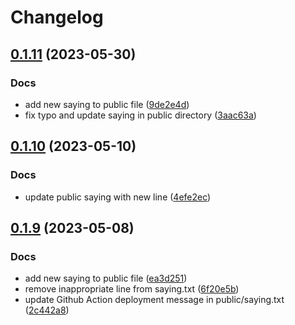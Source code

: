 # Changelog

## [0.1.11](https://github.com/cloverdefa/Whosis-Sayings/compare/v0.1.10...v0.1.11) (2023-05-30)


### Docs

* add new saying to public file ([9de2e4d](https://github.com/cloverdefa/Whosis-Sayings/commit/9de2e4de00185164653541449e353ed2e2d33395))
* fix typo and update saying in public directory ([3aac63a](https://github.com/cloverdefa/Whosis-Sayings/commit/3aac63a8c04fa6bbae9c98210aed10d40b7d1db1))

## [0.1.10](https://github.com/cloverdefa/Whosis-Sayings/compare/v0.1.9...v0.1.10) (2023-05-10)


### Docs

* update public saying with new line ([4efe2ec](https://github.com/cloverdefa/Whosis-Sayings/commit/4efe2ec1b8f0e13464af6e6d8bb42cd4f8801ac6))

## [0.1.9](https://github.com/cloverdefa/Whosis-Sayings/compare/0.1.8...v0.1.9) (2023-05-08)


### Docs

* add new saying to public file ([ea3d251](https://github.com/cloverdefa/Whosis-Sayings/commit/ea3d2517b2ca7ee0a818f6f650b3ffe9208a44a2))
* remove inappropriate line from saying.txt ([6f20e5b](https://github.com/cloverdefa/Whosis-Sayings/commit/6f20e5bb1e8c15ddfa4f920f846cdceb72fe0721))
* update Github Action deployment message in public/saying.txt ([2c442a8](https://github.com/cloverdefa/Whosis-Sayings/commit/2c442a8f2f1374a1e5c6bb304ffd4e232dc40154))
